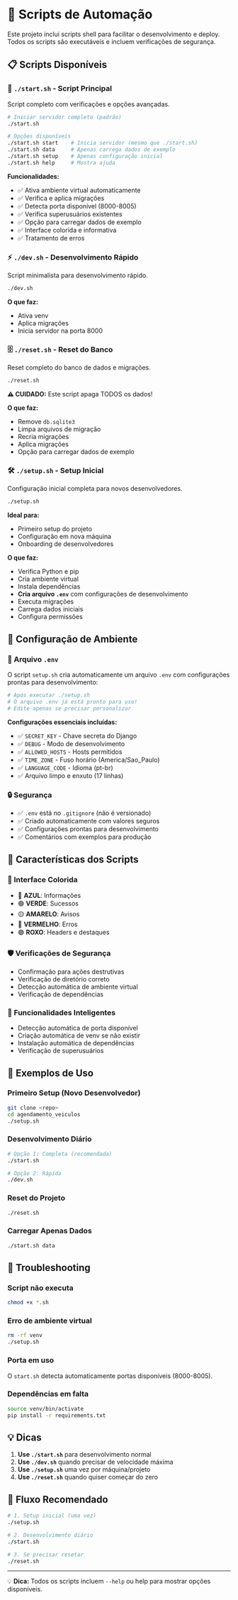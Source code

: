 # 🚀 Scripts de Automação

Este projeto inclui scripts shell para facilitar o desenvolvimento e deploy. Todos os scripts são executáveis e incluem verificações de segurança.

## 📋 Scripts Disponíveis

### 🎯 `./start.sh` - Script Principal
Script completo com verificações e opções avançadas.

```bash
# Iniciar servidor completo (padrão)
./start.sh

# Opções disponíveis
./start.sh start    # Inicia servidor (mesmo que ./start.sh)
./start.sh data     # Apenas carrega dados de exemplo
./start.sh setup    # Apenas configuração inicial
./start.sh help     # Mostra ajuda
```

**Funcionalidades:**
- ✅ Ativa ambiente virtual automaticamente
- ✅ Verifica e aplica migrações
- ✅ Detecta porta disponível (8000-8005)
- ✅ Verifica superusuários existentes
- ✅ Opção para carregar dados de exemplo
- ✅ Interface colorida e informativa
- ✅ Tratamento de erros

### ⚡ `./dev.sh` - Desenvolvimento Rápido
Script minimalista para desenvolvimento rápido.

```bash
./dev.sh
```

**O que faz:**
- Ativa venv
- Aplica migrações
- Inicia servidor na porta 8000

### 🗄️ `./reset.sh` - Reset do Banco
Reset completo do banco de dados e migrações.

```bash
./reset.sh
```

**⚠️ CUIDADO:** Este script apaga TODOS os dados!

**O que faz:**
- Remove `db.sqlite3`
- Limpa arquivos de migração
- Recria migrações
- Aplica migrações
- Opção para carregar dados de exemplo

### 🛠️ `./setup.sh` - Setup Inicial
Configuração inicial completa para novos desenvolvedores.

```bash
./setup.sh
```

**Ideal para:**
- Primeiro setup do projeto
- Configuração em nova máquina
- Onboarding de desenvolvedores

**O que faz:**
- Verifica Python e pip
- Cria ambiente virtual
- Instala dependências
- **Cria arquivo `.env`** com configurações de desenvolvimento
- Executa migrações
- Carrega dados iniciais
- Configura permissões

## 🔧 Configuração de Ambiente

### 📄 Arquivo `.env`

O script `setup.sh` cria automaticamente um arquivo `.env` com configurações prontas para desenvolvimento:

```bash
# Após executar ./setup.sh
# O arquivo .env já está pronto para uso!
# Edite apenas se precisar personalizar
```

**Configurações essenciais incluídas:**
- ✅ `SECRET_KEY` - Chave secreta do Django
- ✅ `DEBUG` - Modo de desenvolvimento
- ✅ `ALLOWED_HOSTS` - Hosts permitidos
- ✅ `TIME_ZONE` - Fuso horário (America/Sao_Paulo)
- ✅ `LANGUAGE_CODE` - Idioma (pt-br)
- ✅ Arquivo limpo e enxuto (17 linhas)

### 🔒 Segurança

- ✅ `.env` está no `.gitignore` (não é versionado)
- ✅ Criado automaticamente com valores seguros
- ✅ Configurações prontas para desenvolvimento
- ✅ Comentários com exemplos para produção

## 🎨 Características dos Scripts

### 🌈 Interface Colorida
- 🔵 **AZUL**: Informações
- 🟢 **VERDE**: Sucessos
- 🟡 **AMARELO**: Avisos
- 🔴 **VERMELHO**: Erros
- 🟣 **ROXO**: Headers e destaques

### 🛡️ Verificações de Segurança
- Confirmação para ações destrutivas
- Verificação de diretório correto
- Detecção automática de ambiente virtual
- Verificação de dependências

### 🔧 Funcionalidades Inteligentes
- Detecção automática de porta disponível
- Criação automática de venv se não existir
- Instalação automática de dependências
- Verificação de superusuários

## 📖 Exemplos de Uso

### Primeiro Setup (Novo Desenvolvedor)
```bash
git clone <repo>
cd agendamento_veiculos
./setup.sh
```

### Desenvolvimento Diário
```bash
# Opção 1: Completa (recomendada)
./start.sh

# Opção 2: Rápida
./dev.sh
```

### Reset do Projeto
```bash
./reset.sh
```

### Carregar Apenas Dados
```bash
./start.sh data
```

## 🚨 Troubleshooting

### Script não executa
```bash
chmod +x *.sh
```

### Erro de ambiente virtual
```bash
rm -rf venv
./setup.sh
```

### Porta em uso
O `start.sh` detecta automaticamente portas disponíveis (8000-8005).

### Dependências em falta
```bash
source venv/bin/activate
pip install -r requirements.txt
```

## 💡 Dicas

1. **Use `./start.sh`** para desenvolvimento normal
2. **Use `./dev.sh`** quando precisar de velocidade máxima
3. **Use `./setup.sh`** uma vez por máquina/projeto
4. **Use `./reset.sh`** quando quiser começar do zero

## 🔄 Fluxo Recomendado

```bash
# 1. Setup inicial (uma vez)
./setup.sh

# 2. Desenvolvimento diário
./start.sh

# 3. Se precisar resetar
./reset.sh
```

---

💡 **Dica:** Todos os scripts incluem `--help` ou help para mostrar opções disponíveis.